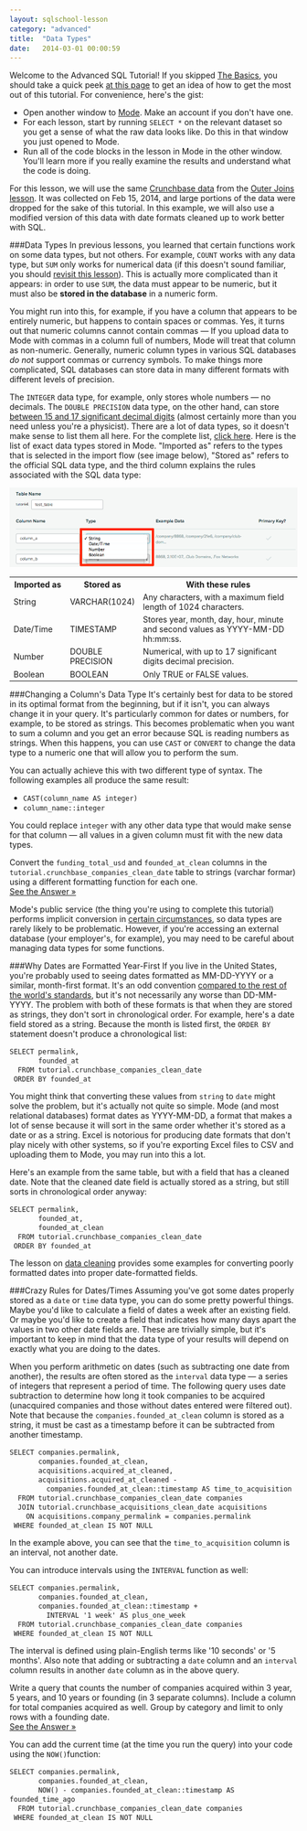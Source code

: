 ```yaml
---
layout: sqlschool-lesson
category: "advanced"
title:  "Data Types"
date:   2014-03-01 00:00:59
---
```


Welcome to the Advanced SQL Tutorial! If you skipped [The Basics](/the-basics/basic-concepts), you should take a quick peek [at this page](/the-basics/select-from.html) to get an idea of how to get the most out of this tutorial. For convenience, here's the gist:

* Open another window to [Mode](http://modeanalytics.com). Make an account if you don't have one.
* For each lesson, start by running `SELECT *` on the relevant dataset so you get a sense of what the raw data looks like. Do this in that window you just opened to Mode.
* Run all of the code blocks in the lesson in Mode in the other window. You'll learn more if you really examine the results and understand what the code is doing.

For this lesson, we will use the same [Crunchbase data](http://info.crunchbase.com/about/crunchbase-data-exports/) from the [Outer Joins lesson](/intermediate/outer-joins.html). It was collected on Feb 15, 2014, and large portions of the data were dropped for the sake of this tutorial. In this example, we will also use a modified version of this data with date formats cleaned up to work better with SQL.

###Data Types
In previous lessons, you learned that certain functions work on some data types, but not others. For example, `COUNT` works with any data type, but `SUM` only works for numerical data (if this doesn't sound familiar, you should [revisit this lesson](/intermediate/aggregation-functions.html)). This is actually more complicated than it appears: in order to use `SUM`, the data must appear to be numeric, but it must also be **stored in the database** in a numeric form.

You might run into this, for example, if you have a column that appears to be entirely numeric, but happens to contain spaces or commas. Yes, it turns out that numeric columns cannot contain commas &mdash; If you upload data to Mode with commas in a column full of numbers, Mode will treat that column as non-numeric. Generally, numeric column types in various SQL databases *do not* support commas or currency symbols. To make things more complicated, SQL databases can store data in many different formats with different levels of precision.

The `INTEGER` data type, for example, only stores whole numbers &mdash; no decimals. The `DOUBLE PRECISION` data type, on the other hand, can store [between 15 and 17 significant decimal digits](http://en.wikipedia.org/wiki/Double-precision_floating-point_format) (almost certainly more than you need unless you're a physicist). There are a lot of data types, so it doesn't make sense to list them all here. For the complete list, [click here](http://www.w3schools.com/sql/sql_datatypes_general.asp). Here is the list of exact data types stored in Mode. "Imported as" refers to the types that is selected in the import flow (see image below), "Stored as" refers to the official SQL data type, and the third column explains the rules associated with the SQL data type:

![Sharing is Caring](/images/advanced/import_data_types.png)

<table>
  <tr>
    <th width="20%">Imported as</th> 
    <th width="20%">Stored as</th>
    <th width="60%" class="right">With these rules</th>
  </tr>
  <tr>
    <td>String</td>
    <td>VARCHAR(1024)</td>
    <td class="right">Any characters, with a maximum field length of 1024 characters.</td>
  </tr>
  <tr>
    <td>Date/Time</td>
    <td>TIMESTAMP</td>
    <td class="right">Stores year, month, day, hour, minute and second values as YYYY-MM-DD hh:mm:ss.</td>
  </tr>
  <tr>
    <td>Number</td>
    <td>DOUBLE PRECISION</td>
    <td class="right">Numerical, with up to 17 significant digits decimal precision.</td>
  </tr>
  <tr>
    <td>Boolean</td>
    <td>BOOLEAN</td>
    <td class="right">Only TRUE or FALSE values.</td>
  </tr>
</table>

###Changing a Column's Data Type
It's certainly best for data to be stored in its optimal format from the beginning, but if it isn't, you can always change it in your query. It's particularly common for dates or numbers, for example, to be stored as strings. This becomes problematic when you want to sum a column and you get an error because SQL is reading numbers as strings. When this happens, you can use `CAST` or `CONVERT` to change the data type to a numeric one that will allow you to perform the sum.

<div id="cast"></div>
You can actually achieve this with two different type of syntax. The following examples all produce the same result:

* `CAST(column_name AS integer)`
* `column_name::integer`

You could replace `integer` with any other data type that would make sense for that column &mdash; all values in a given column must fit with the new data types.

<div class="practice-prob">
  Convert the <code>funding_total_usd</code> and <code>founded_at_clean</code> columns in the <code>tutorial.crunchbase_companies_clean_date</code> table to strings (varchar formar) using a different formatting function for each one.
</div>
<div class="practice-prob-answer">
  <a href="https://modeanalytics.com/tutorial/reports/7387437bcb8c" target="_blank">See the Answer &raquo;</a>
</div>

Mode's public service (the thing you're using to complete this tutorial) performs implicit conversion in [certain circumstances](http://docs.aws.amazon.com/redshift/latest/dg/r_Type_conversion.html), so data types are rarely likely to be problematic. However, if you're accessing an external database (your employer's, for example), you may need to be careful about managing data types for some functions.

<!-- how you can lose data when converting between different data types: viz quickstart p124-->

###Why Dates are Formatted Year-First
If you live in the United States, you're probably used to seeing dates formatted as MM-DD-YYYY or a similar, month-first format. It's an odd convention [compared to the rest of the world's standards](http://www.theguardian.com/news/datablog/2013/dec/16/why-do-americans-write-the-month-before-the-day), but it's not necessarily any worse than DD-MM-YYYY. The problem with both of these formats is that when they are stored as strings, they don't sort in chronological order. For example, here's a date field stored as a string. Because the month is listed first, the `ORDER BY` statement doesn't produce a chronological list:

    SELECT permalink,
           founded_at
      FROM tutorial.crunchbase_companies_clean_date
     ORDER BY founded_at

You might think that converting these values from `string` to `date` might solve the problem, but it's actually not quite so simple. Mode (and most relational databases) format dates as YYYY-MM-DD, a format that makes a lot of sense because it will sort in the same order whether it's stored as a date or as a string. Excel is notorious for producing date formats that don't play nicely with other systems, so if you're exporting Excel files to CSV and uploading them to Mode, you may run into this a lot.

Here's an example from the same table, but with a field that has a cleaned date. Note that the cleaned date field is actually stored as a string, but still sorts in chronological order anyway:

    SELECT permalink,
           founded_at,
           founded_at_clean
      FROM tutorial.crunchbase_companies_clean_date
     ORDER BY founded_at

The lesson on [data cleaning](/advanced/data-cleaning.html) provides some examples for converting poorly formatted dates into proper date-formatted fields.

###Crazy Rules for Dates/Times
Assuming you've got some dates properly stored as a `date` or `time` data type, you can do some pretty powerful things. Maybe you'd like to calculate a field of dates a week after an existing field. Or maybe you'd like to create a field that indicates how many days apart the values in two other date fields are. These are trivially simple, but it's important to keep in mind that the data type of your results will depend on exactly what you are doing to the dates.

When you perform arithmetic on dates (such as subtracting one date from another), the results are often stored as the `interval` data type &mdash; a series of integers that represent a period of time. The following query uses date subtraction to determine how long it took companies to be acquired (unacquired companies and those without dates entered were filtered out). Note that because the `companies.founded_at_clean` column is stored as a string, it must be cast as a timestamp before it can be subtracted from another timestamp.

    SELECT companies.permalink,
           companies.founded_at_clean,
           acquisitions.acquired_at_cleaned,
           acquisitions.acquired_at_cleaned -
             companies.founded_at_clean::timestamp AS time_to_acquisition
      FROM tutorial.crunchbase_companies_clean_date companies
      JOIN tutorial.crunchbase_acquisitions_clean_date acquisitions
        ON acquisitions.company_permalink = companies.permalink
     WHERE founded_at_clean IS NOT NULL

In the example above, you can see that the `time_to_acquisition` column is an interval, not another date.

You can introduce intervals using the `INTERVAL` function as well:

    SELECT companies.permalink,
           companies.founded_at_clean,
           companies.founded_at_clean::timestamp +
             INTERVAL '1 week' AS plus_one_week
      FROM tutorial.crunchbase_companies_clean_date companies
     WHERE founded_at_clean IS NOT NULL

The interval is defined using plain-English terms like '10 seconds' or '5 months'. Also note that adding or subtracting a `date` column and an `interval` column results in another `date` column as in the above query.

<!--
If you're interested in digging deeper into all of the ways you can manipulate dates, this is covered in greater detail [here](/solutions-to-common-problems/working-with-dates-times.html). You can also check out the [Postgres syntax guide](http://www.tutorialspoint.com/postgresql/postgresql_date_time.htm).
-->
<div class="practice-prob">
  Write a query that counts the number of companies acquired within 3 year, 5 years, and 10 years or founding (in 3 separate columns). Include a column for total companies acquired as well. Group by category and limit to only rows with a founding date.
</div>
<div class="practice-prob-answer">
  <a href="https://modeanalytics.com/tutorial/reports/3043c5879728" target="_blank">See the Answer &raquo;</a>
</div>

You can add the current time (at the time you run the query) into your code using the `NOW()`function:

    SELECT companies.permalink,
           companies.founded_at_clean,
           NOW() - companies.founded_at_clean::timestamp AS founded_time_ago
      FROM tutorial.crunchbase_companies_clean_date companies
     WHERE founded_at_clean IS NOT NULL

